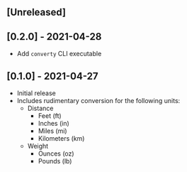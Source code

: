 ## [Unreleased]

## [0.2.0] - 2021-04-28

- Add `converty` CLI executable

## [0.1.0] - 2021-04-27

- Initial release
- Includes rudimentary conversion for the following units:
  - Distance
    - Feet (ft)
    - Inches (in)
    - Miles (mi)
    - Kilometers (km)
  - Weight
    - Ounces (oz)
    - Pounds (lb)
